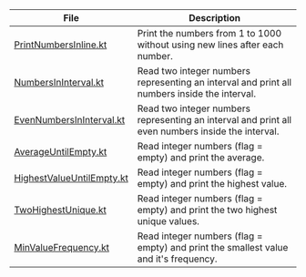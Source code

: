 | File                                                   | Description                                                                                       |
|--------------------------------------------------------|---------------------------------------------------------------------------------------------------|
| [PrintNumbersInline.kt](PrintNumbersInline.kt)         | Print the numbers from 1 to 1000 without using new lines after each number.                       |           
| [NumbersInInterval.kt](NumbersInInterval.kt)           | Read two integer numbers representing an interval and print all numbers inside the interval.      |
| [EvenNumbersInInterval.kt](EvenNumbersInInterval.kt)   | Read two integer numbers representing an interval and print all even numbers inside the interval. |
| [AverageUntilEmpty.kt](AverageUntilEmpty.kt)           | Read integer numbers (flag = empty) and print the average.                                        |
| [HighestValueUntilEmpty.kt](HighestValueUntilEmpty.kt) | Read integer numbers (flag = empty) and print the highest value.                                  |
| [TwoHighestUnique.kt](TwoHighestUnique.kt)             | Read integer numbers (flag = empty) and print the two highest unique values.                      |
| [MinValueFrequency.kt](MinValueFrequency.kt)           | Read integer numbers (flag = empty) and print the smallest value and it's frequency.              |